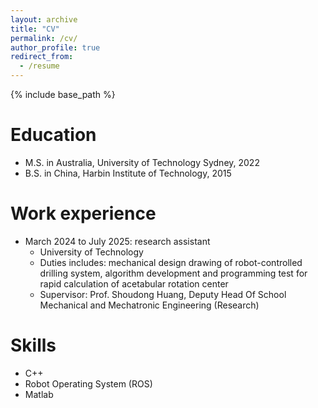 ```yaml
---
layout: archive
title: "CV"
permalink: /cv/
author_profile: true
redirect_from:
  - /resume
---
```


{% include base_path %}

Education
======
* M.S. in Australia, University of Technology Sydney, 2022
* B.S. in China, Harbin Institute of Technology, 2015

Work experience
======
* March 2024 to July 2025: research assistant
  * University of Technology
  * Duties includes: mechanical design drawing of robot-controlled drilling system, algorithm development and programming test for rapid calculation of acetabular rotation center
  * Supervisor: Prof. Shoudong Huang, Deputy Head Of School Mechanical and Mechatronic Engineering (Research)
  
Skills
======
* C++
* Robot Operating System (ROS)
* Matlab
